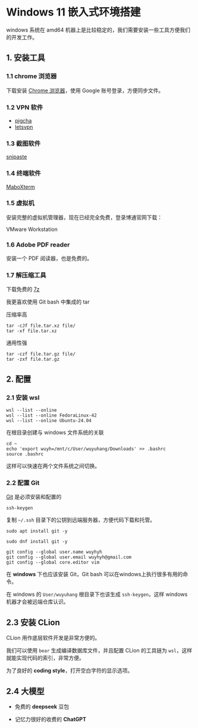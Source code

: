 # Windows 11 嵌入式环境搭建

windows 系统在 amd64 机器上是比较稳定的，我们需要安装一些工具方便我们的开发工作。

## 1. 安装工具

### 1.1 chrome 浏览器

下载安装 [Chrome 浏览器](https://www.google.com/intl/zh-CN/chrome/)，使用 Google 账号登录，方便同步文件。

### 1.2 VPN 软件

- [pigcha](https://web.marslinkvpn.com/)
- [letsvpn](https://www.nletsb.com/)

### 1.3 截图软件

[snipaste](https://zh.snipaste.com/download.html)

### 1.4 终端软件

[MaboXterm](https://mobaxterm.mobatek.net/download.html)

### 1.5 虚拟机

安装完整的虚拟机管理器，现在已经完全免费，登录博通官网下载：

VMware Workstation

### 1.6 Adobe PDF reader

安装一个 PDF 阅读器，也是免费的。

### 1.7 解压缩工具

下载免费的 [7z](https://www.7-zip.org/)

我更喜欢使用 Git bash 中集成的 tar

压缩率高

```text
tar -cJf file.tar.xz file/
tar -xf file.tar.xz
```

通用性强

```text
tar -czf file.tar.gz file/
tar -zxf file.tar.gz
```

## 2. 配置

### 2.1 安装 wsl

```text
wsl --list --online
wsl --list --online FedoraLinux-42
wsl --list --online Ubuntu-24.04
```

在根目录创建与 windows 文件系统的关联

```text
cd ~
echo 'export wuyh=/mnt/c/User/wuyuhang/Downloads' >> .bashrc
source .bashrc
```

这样可以快速在两个文件系统之间切换。

### 2.2 配置 Git

[Git](https://git-scm.com/install/windows) 是必须安装和配置的

```text
ssh-keygen
```

复制 `~/.ssh` 目录下的公钥到远端服务器，方便代码下载和托管。

```text
sudo apt install git -y
```

```text
sudo dnf install git -y
```

```text
git config --global user.name wuyhyh
git config --global user.email wuyhyh@gmail.com
git config --global core.editor vim
```

在 **windows** 下也应该安装 Git，Git bash 可以在windows上执行很多有用的命令。

在 windows 的 `User/wuyuhang` 根目录下也该生成 `ssh-keygen`，这样 windows 机器才会被远端仓库认识。

## 2.3 安装 CLion

CLion 用作底层软件开发是非常方便的。

我们可以使用 `bear` 生成编译数据库文件，并且配置 CLion 的工具链为 `wsl`，这样就能实现代码的索引，非常方便。

为了良好的 **coding style**，打开空白字符的显示选项。

## 2.4 大模型

- 免费的 **deepseek** 豆包

- 记忆力很好的收费的 **ChatGPT**

